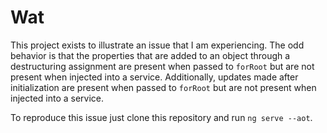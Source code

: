 # Wat

This project exists to illustrate an issue that I am experiencing. The odd behavior is that the properties that are added to an object through a destructuring assignment are present when passed to `forRoot` but are not present when injected into a service. Additionally, updates made after initialization are present when passed to `forRoot` but are not present when injected into a service.

To reproduce this issue just clone this repository and run `ng serve --aot`.
